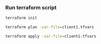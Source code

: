 ### Run terraform script

```bash
terraform init
```

```bash
terraform plan -var-file=client1.tfvars
```

```bash
terraform apply -var-file=client1.tfvars
```
